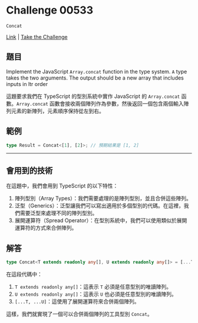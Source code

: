 # Challenge 00533

`Concat`

[Link](https://github.com/type-challenges/type-challenges/blob/main/questions/00533-easy-concat/README.md) | [Take the Challenge](https://tsch.js.org/533/play)

## 題目

Implement the JavaScript `Array.concat` function in the type system. `A` type takes the two arguments. The output should be a new array that includes inputs in ltr order

這題要求我們在 TypeScript 的型別系統中實作 JavaScript 的 `Array.concat` 函數。`Array.concat` 函數會接收兩個陣列作為參數，然後返回一個包含兩個輸入陣列元素的新陣列，元素順序保持從左到右。

## 範例

```typescript
type Result = Concat<[1], [2]>; // 預期結果是 [1, 2]
```

---

## 會用到的技術

在這題中，我們會用到 TypeScript 的以下特性：

1.  陣列型別（Array Types）：我們需要處理的是陣列型別，並且合併這些陣列。
2.  泛型（Generics）：泛型讓我們可以寫出適用於多個型別的代碼。在這裡，我們需要泛型來處理不同的陣列型別。
3.  展開運算符（Spread Operator）：在型別系統中，我們可以使用類似於展開運算符的方式來合併陣列。

## 解答

```typescript
type Concat<T extends readonly any[], U extends readonly any[]> = [...T, ...U];
```

在這段代碼中：

1. `T extends readonly any[]`：這表示 `T` 必須是任意型別的唯讀陣列。
2. `U extends readonly any[]`：這表示 `U` 也必須是任意型別的唯讀陣列。
3. `[...T, ...U]`：這使用了展開運算符來合併兩個陣列。

這樣，我們就實現了一個可以合併兩個陣列的工具型別 `Concat`。

